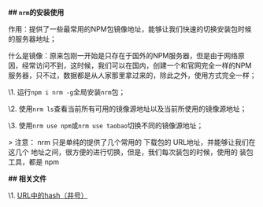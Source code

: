 **## `nrm`的安装使用**

作用：提供了一些最常用的NPM包镜像地址，能够让我们快速的切换安装包时候的服务器地址；

什么是镜像：原来包刚一开始是只存在于国外的NPM服务器，但是由于网络原因，经常访问不到，这时候，我们可以在国内，创建一个和官网完全一样的NPM服务器，只不过，数据都是从人家那里拿过来的，除此之外，使用方式完全一样；

\1. 运行`npm i nrm -g`全局安装`nrm`包；

\2. 使用`nrm ls`查看当前所有可用的镜像源地址以及当前所使用的镜像源地址；

\3. 使用`nrm use npm`或`nrm use taobao`切换不同的镜像源地址；

\> 注意： nrm 只是单纯的提供了几个常用的 下载包的 URL地址，并能够让我们在 这几个 地址之间，很方便的进行切换，但是，我们每次装包的时候，使用的 装包工具，都是  npm

**## 相关文件**

\1. [URL中的hash（井号）](http://www.cnblogs.com/joyho/articles/4430148.html)